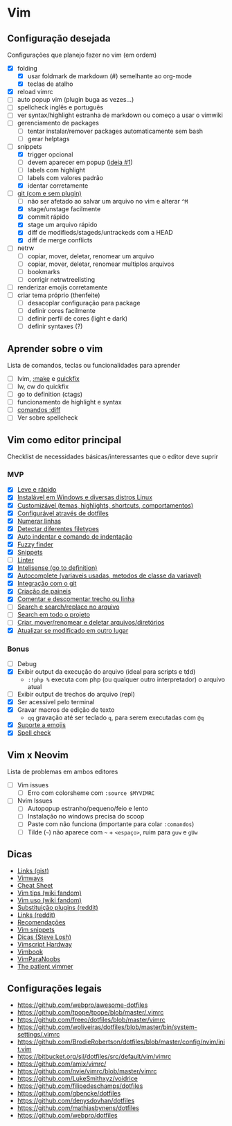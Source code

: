 # Vim
## Configuração desejada
<!-- TODO finalizar checks -->
Configurações que planejo fazer no vim (em ordem)

- [x] folding
    - [x] usar foldmark de markdown (#) semelhante ao org-mode
    - [x] teclas de atalho
- [x] reload vimrc
- [ ] auto popup vim (plugin buga as vezes...)
- [ ] spellcheck inglês e português
- [ ] ver syntax/highlight estranha de markdown ou começo a usar o vimwiki
- [ ] gerenciamento de packages
    - [ ] tentar instalar/remover packages automaticamente sem bash
    - [ ] gerar helptags
- [ ] snippets
    - [x] trigger opcional
    - [ ] devem aparecer em popup ([ideia #1](https://vi.stackexchange.com/questions/7750/how-do-i-manage-and-remember-many-abbreviations-in-my-vimrc))
    - [ ] labels com highlight
    - [ ] labels com valores padrão
    - [x] identar corretamente
- [ ] [git (com e sem plugin)](vim/git.md)
    - [ ] não ser afetado ao salvar um arquivo no vim e alterar `^M`
    - [x] stage/unstage facilmente
    - [x] commit rápido
    - [x] stage um arquivo rápido
    - [x] diff de modifieds/stageds/untrackeds com a HEAD
    - [x] diff de merge conflicts
- [ ] netrw
    - [ ] copiar, mover, deletar, renomear um arquivo
    - [ ] copiar, mover, deletar, renomear multiplos arquivos
    - [ ] bookmarks
    - [ ] corrigir netrwtreelisting
- [ ] renderizar emojis corretamente
- [ ] criar tema próprio (thenfeite)
    - [ ] desacoplar configuração para package
    - [ ] definir cores facilmente
    - [ ] definir perfil de cores (light e dark)
    - [ ] definir syntaxes (?)

## Aprender sobre o vim
<!-- TODO finalizar checks -->
Lista de comandos, teclas ou funcionalidades para aprender

- [ ] lvim, [:make](https://gist.github.com/ajh17/a8f5f194079818b99199) e [quickfix](http://vimdoc.sourceforge.net/htmldoc/quickfix.html#quickfix)
- [ ] lw, cw do quickfix
- [ ] go to definition (ctags)
- [ ] funcionamento de highlight e syntax
- [ ] [comandos :diff](vim/diff.md)
- [ ] Ver sobre spellcheck

## Vim como editor principal
Checklist de necessidades básicas/interessantes que o editor deve suprir

### MVP
- [x] [Leve e rápido](vim/leve-e-rapido.md)
- [x] [Instalável em Windows e diversas distros Linux](vim/install.md)
- [x] [Customizável (temas, highlights, shortcuts, comportamentos)](vim/rc.md)
- [x] [Configurável através de dotfiles](vim/dotfiles)
- [x] [Numerar linhas](vim/numero-linha.md)
- [x] [Detectar diferentes filetypes](vim/filetypes.md)
- [x] [Auto indentar e comando de indentação](vim/indent.md)
- [x] [Fuzzy finder](vim/fuzzy.md)
- [x] [Snippets](vim/snippets.md)
- [ ] [Linter](vim/linter.md)
- [x] [Intelisense (go to definition)](vim/intelisense.md)
- [x] [Autocomplete (variaveis usadas, metodos de classe da variavel)](vim/autocomplete.md)
- [x] [Integração com o git](vim/git.md)
- [x] [Criação de paineis](vim/split.md)
- [x] [Comentar e descomentar trecho ou linha](vim/comment.md)
- [ ] [Search e search/replace no arquivo](vim/search-replace.md)
- [ ] [Search em todo o projeto](vim/search-replace-project.md)
- [ ] [Criar, mover/renomear e deletar arquivos/diretórios](vim/diretorios.md)
- [x] [Atualizar se modificado em outro lugar](vim/atualizar-arquivo.md)

### Bonus
- [ ] Debug
- [x] Exibir output da execução do arquivo (ideal para scripts e tdd)
    - `:!php %` executa com php (ou qualquer outro interpretador) o arquivo atual
- [ ] Exibir output de trechos do arquivo (repl)
- [x] Ser acessível pelo terminal
- [x] Gravar macros de edição de texto
    - `qq` gravação até ser teclado `q`, para serem executadas com `@q`
- [x] [Suporte a emojis](vim/emojis)
- [x] [Spell check](vim/spell.md)

## Vim x Neovim
Lista de problemas em ambos editores

- [ ] Vim issues
    - [ ] Erro com colorsheme com `:source $MYVIMRC`
- [ ] Nvim Issues
    - [ ] Autopopup estranho/pequeno/feio e lento
    - [ ] Instalação no windows precisa do scoop
    - [ ] Paste com <s-insert> não funciona (importante para colar `:comandos`)
    - [ ] Tilde (`~`) não aparece com `~` + `<espaço>`, ruim para `guw` e `gUw`

## Dicas
- [Links (gist)](https://gist.github.com/romainl/4b9f139d2a8694612b924322de1025ce)
- [Vimways](https://vimways.org)
- [Cheat Sheet](https://vim.rtorr.com/lang/pt_br)
- [Vim tips (wiki fandom)](https://vim.fandom.com/wiki/Category:VimTip)
- [Vim uso (wiki fandom)](https://vim.fandom.com/wiki/Category:Usage  )
- [Substituição plugins (reddit)](https://www.reddit.com/r/vim/comments/7iy03o/you_aint_gonna_need_it_your_replacement_for/)
- [Links (reddit)](https://www.reddit.com/r/vim/comments/4dlacf/vim_essentials_articles_videos_ressources/)
- [Recomendações](https://www.vi-improved.org/recommendations/)
- [Vim snippets](https://vimrcfu.com/)
- [Dicas (Steve Losh)](https://stevelosh.com/blog/2010/09/coming-home-to-vim/)
- [Vimscript Hardway](https://learnvimscriptthehardway.stevelosh.com/)
- [Vimbook](https://vimbook.gitbook.io/vimbook/)
- [VimParaNoobs](https://sedilson.github.io/vimparanoobs/index.html)
- [The patient vimmer](http://romainl.github.io/the-patient-vimmer/1.html)

## Configurações legais
- https://github.com/webpro/awesome-dotfiles
- https://github.com/tpope/tpope/blob/master/.vimrc
- https://github.com/freeo/dotfiles/blob/master/vimrc
- https://github.com/woliveiras/dotfiles/blob/master/bin/system-settings/.vimrc
- https://github.com/BrodieRobertson/dotfiles/blob/master/config/nvim/init.vim
- https://bitbucket.org/sjl/dotfiles/src/default/vim/vimrc
- https://github.com/amix/vimrc/
- https://github.com/nvie/vimrc/blob/master/vimrc
- https://github.com/LukeSmithxyz/voidrice
- https://github.com/filipedeschamps/dotfiles
- https://github.com/gbencke/dotfiles
- https://github.com/denysdovhan/dotfiles
- https://github.com/mathiasbynens/dotfiles
- https://github.com/webpro/dotfiles
